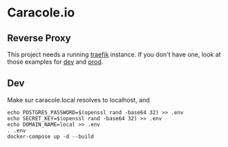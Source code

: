# Caracole.io

## Reverse Proxy

This project needs a running [traefik](https://traefik.io) instance. If you don't have one, look at those examples for
[dev](https://github.com/nim65s/traefik-dev) and [prod](https://github.com/nim65s/traefik-prod).

## Dev

Make sur caracole.local resolves to localhost, and

```
echo POSTGRES_PASSWORD=$(openssl rand -base64 32) >> .env
echo SECRET_KEY=$(openssl rand -base64 32) >> .env
echo DOMAIN_NAME=local >> .env
. .env
docker-compose up -d --build
```
